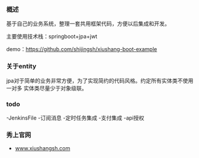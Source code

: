 ### 概述
基于自己的业务系统，整理一套共用框架代码，方便以后集成和开发。

主要使用技术栈：springboot+jpa+jwt

demo：https://github.com/shijingsh/xiushang-boot-example

### 关于entity

jpa对于简单的业务非常方便，为了实现简约的代码风格。约定所有实体类不使用一对多
实体类尽量少于对象级联。

### todo

-JenkinsFile
-订阅消息
-定时任务集成
-支付集成
-api授权

### 秀上官网
- www.xiushangsh.com

